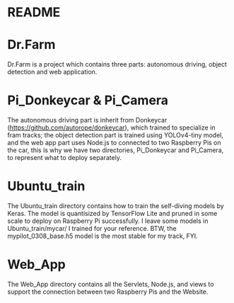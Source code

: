 # README

# Dr.Farm
Dr.Farm is a project which contains three parts: autonomous driving, object detection and web application.

# Pi_Donkeycar & Pi_Camera
The autonomous driving part is inherit from Donkeycar (https://github.com/autorope/donkeycar), which trained to specialize in fram tracks; the object detection part is trained using YOLOv4-tiny model, and the web app part uses Node.js to connected to two Raspberry Pis on the car, this is why we have two directories, Pi_Donkeycar and Pi_Camera, to represent what to deploy separately.

# Ubuntu_train
The Ubuntu_train directory contains how to train the self-diving models by Keras. The model is quantisized by TensorFlow Lite and pruned in some scale to deploy on Raspberry Pi successfully. I leave some models in Ubuntu_train/mycar/ I trained for your reference. BTW, the mypilot_0308_base.h5 model is the most stable for my track, FYI.

# Web_App
The Web_App directory contains all the Servlets, Node.js, and views to support the connection between two Raspberry Pis and the Website.

